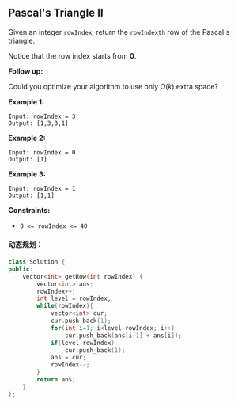 ## Pascal's Triangle II

Given an integer `rowIndex`, return the `rowIndexth` row of the Pascal's triangle.

Notice that the row index starts from **0**.

**Follow up:**

Could you optimize your algorithm to use only *O*(*k*) extra space?

**Example 1:**

```
Input: rowIndex = 3
Output: [1,3,3,1]
```

**Example 2:**

```
Input: rowIndex = 0
Output: [1]
```

**Example 3:**

```
Input: rowIndex = 1
Output: [1,1]
```

**Constraints:**

- `0 <= rowIndex <= 40`

#### 动态规划：

```c++
class Solution {
public:
    vector<int> getRow(int rowIndex) {
        vector<int> ans;
        rowIndex++;
        int level = rowIndex;
        while(rowIndex){
            vector<int> cur;
            cur.push_back(1);
            for(int i=1; i<level-rowIndex; i++)
                cur.push_back(ans[i-1] + ans[i]);
            if(level-rowIndex)
                cur.push_back(1);
            ans = cur;
            rowIndex--;
        }
        return ans;
    }
};
```

